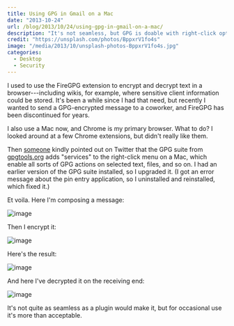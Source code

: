 ```yaml
---
title: Using GPG in Gmail on a Mac
date: "2013-10-24"
url: /blog/2013/10/24/using-gpg-in-gmail-on-a-mac/
description: "It's not seamless, but GPG is doable with right-click options."
credit: "https://unsplash.com/photos/BppxrV1fo4s"
image: "/media/2013/10/unsplash-photos-BppxrV1fo4s.jpg"
categories:
  - Desktop
  - Security
---
```


I used to use the FireGPG extension to encrypt and decrypt text in a browser---including wikis, for example, where sensitive client information could be stored. It's been a while since I had that need, but recently I wanted to send a GPG-encrypted message to a coworker, and FireGPG has been discontinued for years.

<!--more-->

I also use a Mac now, and Chrome is my primary browser. 
What to do? I looked around at a few Chrome extensions, but didn't really like them. 

Then [someone](https://twitter.com/mnxsolutions/status/393178369543520256) kindly pointed out on Twitter that the GPG suite from [gpgtools.org](https://gpgtools.org/) adds "services" to the right-click menu on a Mac, which enable all sorts of GPG actions on selected text, files, and so on. I had an earlier version of the GPG suite installed, so I upgraded it. (I got an error message about the pin entry application, so I uninstalled and reinstalled, which fixed it.) 

Et voila. Here I'm composing a message:

![image](/media/2013/10/compose.png)

Then I encrypt it:

![image](/media/2013/10/encrypt.png)

Here's the result:

![image](/media/2013/10/encrypted.png)

And here I've decrypted it on the receiving end:

![image](/media/2013/10/decrypted.png)

It's not quite as seamless as a plugin would make it, but for occasional use it's more than acceptable.



